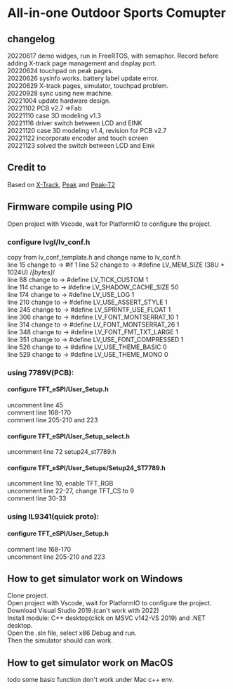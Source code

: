 # All-in-one Outdoor Sports Comupter
## changelog
20220617 demo widges, run in FreeRTOS, with semaphor. Record before adding X-track page management and display port.  
20220624 touchpad on peak pages.  
20220626 sysinfo works. battery label update error.  
20220629 X-track pages, simulator, touchpad problem.  
20220928 sync using new machine.  
20221004 update hardware design.  
20221102 PCB v2.7 =>Fab  
20221110 case 3D modeling v1.3  
20221116 driver switch between LCD and EINK  
20221120 case 3D modeling v1.4, revision for PCB v2.7  
20221122 incorporate encoder and touch screen  
20221123 solved the switch between LCD and Eink  

## Credit to 
Based on [X-Track](https://github.com/FASTSHIFT/X-TRACK), [Peak](https://github.com/peng-zhihui/Peak) and [Peak-T2](https://gitee.com/forairaaaaa/peak-t2/tree/master/1.Hardware#https://gitee.com/link?target=https%3A%2F%2Foshwhub.com%2Feedadada%2Ffed36bbc19da4527b237982f9cd09f99)

## Firmware compile using PIO
Open project with Vscode, wait for PlatformIO to configure the project.  

### configure lvgl/lv_conf.h  
copy from lv_conf_template.h and change name to lv_conf.h  
line 15 change to -> #if 1 
line 52 change to -> #define LV_MEM_SIZE (38U * 1024U)          /*[bytes]*/  
line 88 change to -> #define LV_TICK_CUSTOM 1  
line 114 change to -> #define LV_SHADOW_CACHE_SIZE 50  
line 174 change to -> #define LV_USE_LOG 1  
line 210 change to -> #define LV_USE_ASSERT_STYLE 1  
line 245 change to -> #define LV_SPRINTF_USE_FLOAT 1  
line 306 change to -> #define LV_FONT_MONTSERRAT_10 1  
line 314 change to -> #define LV_FONT_MONTSERRAT_26 1  
line 348 change to -> #define LV_FONT_FMT_TXT_LARGE 1  
line 351 change to -> #define LV_USE_FONT_COMPRESSED 1  
line 526 change to -> #define LV_USE_THEME_BASIC 0  
line 529 change to -> #define LV_USE_THEME_MONO 0  

### using 7789V(PCB):  
#### configure TFT_eSPI/User_Setup.h  
uncomment line 45  
comment line 168-170  
comment line 205-210 and 223  
#### configure TFT_eSPI/User_Setup_select.h  
uncomment line 72 setup24_st7789.h  
#### configure TFT_eSPI/User_Setups/Setup24_ST7789.h  
uncomment line 10, enable TFT_RGB  
uncomment line 22-27, change TFT_CS to 9  
comment line 30-33  

### using IL9341(quick proto):   
#### configure TFT_eSPI/User_Setup.h  
comment line 168-170  
uncomment line 205-210 and 223  


## How to get simulator work on Windows
Clone project.  
Open project with Vscode, wait for PlatformIO to configure the project.  
Download Visual Studio 2019.(can't work with 2022)  
Install module: C++ desktop(click on MSVC v142-VS 2019) and .NET desktop.  
Open the .sln file, select x86 Debug and run.  
Then the simulator should can work.  


## How to get simulator work on MacOS
todo 
some basic function don't work under Mac c++ env.

